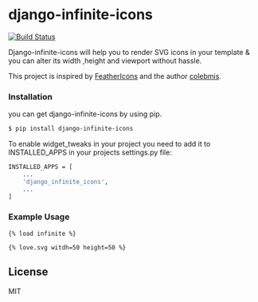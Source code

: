 
# django-infinite-icons

[![Build Status](https://travis-ci.org/joemccann/dillinger.svg?branch=master)](https://travis-ci.org/joemccann/dillinger)

Django-infinite-icons will help you to render SVG icons in your template & you can alter its width ,height and viewport without hassle.

This project is inspired by [FeatherIcons](https://infiniteicons.com/) and the author [colebmis](https://twitter.com/colebemis).


### Installation

you can get django-infinite-icons by using pip.

```sh
$ pip install django-infinite-icons
```

To enable widget_tweaks in your project you need to add it to INSTALLED_APPS in your projects settings.py file:

```sh
INSTALLED_APPS = [
    ...
    'django_infinite_icons',
    ...
]
```

### Example Usage
```
{% load infinite %}

{% love.svg witdh=50 height=50 %}
```

License
----

MIT